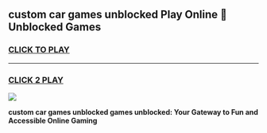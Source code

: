 
## custom car games unblocked Play Online 👋 Unblocked Games
<h3>
<a href="https://premium.freeplayer.one?title=custom_car_games_unblocked&ref=19F">CLICK TO PLAY</a></h3>
<hr>

<h3>
<a href="https://premium.freeplayer.one?title=custom_car_games_unblocked&ref=19F">CLICK 2 PLAY</a>
  
</h3>

<a href="https://premium.freeplayer.one?title=custom_car_games_unblocked&ref=19F"><img src="https://clearcache.store/games.png"></a>


**custom car games unblocked games unblocked: Your Gateway to Fun and Accessible Online Gaming**
